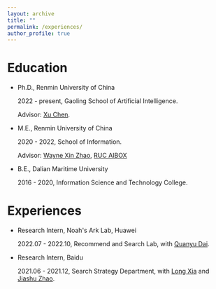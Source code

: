 ```yaml
---
layout: archive
title: ""
permalink: /experiences/
author_profile: true
---
```



# Education
- Ph.D., Renmin University of China

  2022 - present, Gaoling School of Artificial Intelligence.

  Advisor: [Xu Chen](http://xu-chen.com/).

- M.E., Renmin University of China

  2020 - 2022, School of Information.

  Advisor: [Wayne Xin Zhao](http://playbigdata.ruc.edu.cn/batmanfly/), [RUC AIBOX](http://aibox.ruc.edu.cn/)

- B.E., Dalian Maritime University

  2016 - 2020, Information Science and Technology College.

# Experiences
- Research Intern, Noah's Ark Lab, Huawei

  2022.07 - 2022.10, Recommend and Search Lab, with [Quanyu Dai](https://scholar.google.com/citations?user=Q1GGOPoAAAAJ&hl=zh-CN&oi=ao).

- Research Intern, Baidu

  2021.06 - 2021.12, Search Strategy Department, with [Long Xia](https://scholar.google.com/citations?user=NRwerBAAAAAJ&hl=zh-CN&oi=ao) and [Jiashu Zhao](https://scholar.google.com/citations?user=9vsMVz8AAAAJ&hl=zh-CN&oi=ao).

